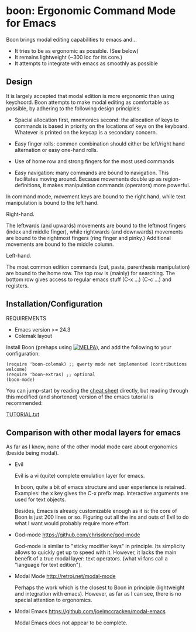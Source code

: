 boon: Ergonomic Command Mode for Emacs
======================================

Boon brings modal editing capabilities to emacs and...

- It tries to be as ergonomic as possible. (See below)
- It remains lightweight (~300 loc for its core.)
- It attempts to integrate with emacs as smoothly as possible


Design
------

It is largely accepted that modal edition is more ergonomic than using
keychoord.  Boon attempts to make modal editing as comfortable as
possible, by adhering to the following design principles:

- Spacial allocation first, mnemonics second: the allocation of keys
  to commands is based in priority on the locations of keys on the
  keyboard. Whatever is printed on the keycap is a secondary concern.

- Easy finger rolls: common combination should either be left/right
  hand alternation or easy one-hand rolls.

- Use of home row and strong fingers for the most used commands

- Easy navigation: many commands are bound to navigation. This
  facilitates moving around. Because movements double up as
  region-definitions, it makes manipulation commands (operators) more
  powerful.

In command mode, movement keys are bound to the right hand, while text
manipulation is bound to the left hand.


Right-hand.

The leftwards (and upwards) movements are bound to the leftmost
fingers (index and middle finger), while rightwards (and downwards)
movements are bound to the rightmost fingers (ring finger and pinky.)
Additional movements are bound to the middle column.

Left-hand.

The most common edition commands (cut, paste, parenthesis
manipulation) are bound to the home row. The top row is (mainly) for
searching. The bottom row gives access to regular emacs stuff (C-x
...) (C-c ...) and registers.

Installation/Configuration
--------------------------

REQUIREMENTS
- Emacs version >= 24.3
- Colemak layout

Install Boon (prehaps using
[![MELPA](http://melpa.org/packages/boon-badge.svg)](http://melpa.org/#/boon)),
and add the following to your configuration:

    (require 'boon-colemak) ;; qwerty mode not implemented (contributions welcome)
    (require 'boon-extras) ;; optional
    (boon-mode)

You can jump-start by reading the
[cheat sheet](blob/master/cheat-sheet.svg) directly, but reading
through this modified (and shortened) version of the emacs tutorial is
recommended:

[TUTORIAL.txt](blob/master/TUTORIAL.txt)

Comparison with other modal layers for emacs
---------------------------------------------

As far as I know, none of the other modal mode care about ergonomics
(beside being modal).

- Evil

  Evil is a vi (quite) complete emulation layer for emacs.

  In boon, quite a bit of emacs structure and user experience is
  retained. Examples: the x key gives the C-x prefix map.
  Interactive arguments are used for text objects.

  Besides, Emacs is already customizable enough as it is: the core of
  Boon is just 200 lines or so. Figuring out all the ins and outs of
  Evil to do what I want would probably require more effort.

- God-mode https://github.com/chrisdone/god-mode

  God-mode is similar to "sticky modifier keys" in principle. Its
  simplicity allows to quickly get up to speed with it. However, it
  lacks the main benefit of a true modal layer: text operators. (what
  vi fans call a "language for text edition").

- Modal Mode http://retroj.net/modal-mode

  Perhaps the work which is the closest to Boon in principle
  (lightweight and integration with emacs). However, as far as I can
  see, there is no special attention to ergonomics.

- Modal Emacs https://github.com/joelmccracken/modal-emacs

  Modal Emacs does not appear to be complete.

